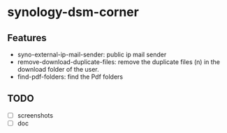# synology-dsm-corner

Features 
---------------------
- syno-external-ip-mail-sender: public ip mail sender
- remove-download-duplicate-files: remove the duplicate files (n) in the download folder of the user.
- find-pdf-folders: find the Pdf folders

TODO
---------------------
- [ ] screenshots
- [ ] doc
